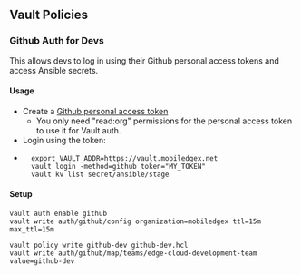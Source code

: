 ## Vault Policies

### Github Auth for Devs

This allows devs to log in using their Github personal access tokens and access Ansible secrets.

#### Usage

   * Create a [Github personal access token](https://help.github.com/en/articles/creating-a-personal-access-token-for-the-command-line)
       * You only need "read:org" permissions for the personal access token to use it for Vault auth.
   * Login using the token:
   * ```
       export VAULT_ADDR=https://vault.mobiledgex.net
       vault login -method=github token="MY_TOKEN"
       vault kv list secret/ansible/stage
     ```

#### Setup

```
vault auth enable github
vault write auth/github/config organization=mobiledgex ttl=15m max_ttl=15m

vault policy write github-dev github-dev.hcl
vault write auth/github/map/teams/edge-cloud-development-team value=github-dev
```
